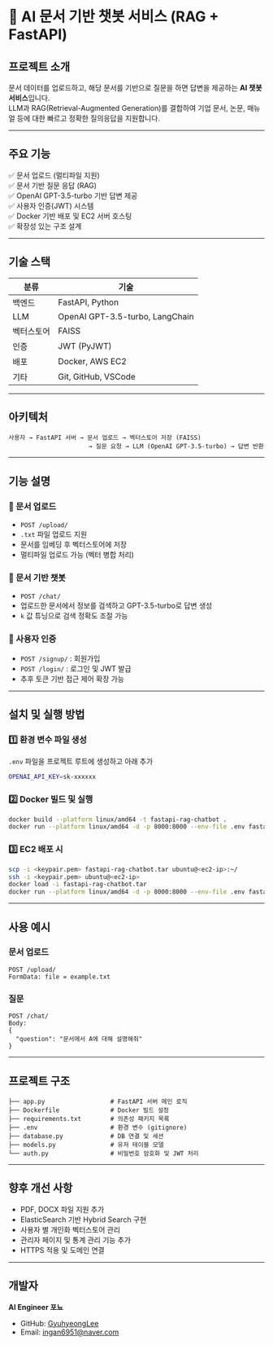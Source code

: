 # 🧠 AI 문서 기반 챗봇 서비스 (RAG + FastAPI)

## 프로젝트 소개
문서 데이터를 업로드하고, 해당 문서를 기반으로 질문을 하면 답변을 제공하는 **AI 챗봇 서비스**입니다.  
LLM과 RAG(Retrieval-Augmented Generation)를 결합하여 기업 문서, 논문, 매뉴얼 등에 대한 빠르고 정확한 질의응답을 지원합니다.

---

## 주요 기능
✅ 문서 업로드 (멀티파일 지원)  
✅ 문서 기반 질문 응답 (RAG)  
✅ OpenAI GPT-3.5-turbo 기반 답변 제공  
✅ 사용자 인증(JWT) 시스템  
✅ Docker 기반 배포 및 EC2 서버 호스팅  
✅ 확장성 있는 구조 설계

---

## 기술 스택
| 분류 | 기술 |
|------|------|
| 백엔드 | FastAPI, Python |
| LLM | OpenAI GPT-3.5-turbo, LangChain |
| 벡터스토어 | FAISS |
| 인증 | JWT (PyJWT) |
| 배포 | Docker, AWS EC2 |
| 기타 | Git, GitHub, VSCode |

---

## 아키텍처
```plaintext
사용자 → FastAPI 서버 → 문서 업로드 → 벡터스토어 저장 (FAISS)
                      → 질문 요청 → LLM (OpenAI GPT-3.5-turbo) → 답변 반환
```

---

## 기능 설명

### 📂 문서 업로드
- `POST /upload/`  
- `.txt` 파일 업로드 지원  
- 문서를 임베딩 후 벡터스토어에 저장  
- 멀티파일 업로드 가능 (벡터 병합 처리)

### 🤖 문서 기반 챗봇
- `POST /chat/`  
- 업로드한 문서에서 정보를 검색하고 GPT-3.5-turbo로 답변 생성  
- `k` 값 튜닝으로 검색 정확도 조절 가능

### 🔐 사용자 인증
- `POST /signup/` : 회원가입  
- `POST /login/`  : 로그인 및 JWT 발급  
- 추후 토큰 기반 접근 제어 확장 가능

---

## 설치 및 실행 방법

### 1️⃣ 환경 변수 파일 생성
`.env` 파일을 프로젝트 루트에 생성하고 아래 추가
```bash
OPENAI_API_KEY=sk-xxxxxx
```

### 2️⃣ Docker 빌드 및 실행
```bash
docker build --platform linux/amd64 -t fastapi-rag-chatbot .
docker run --platform linux/amd64 -d -p 8000:8000 --env-file .env fastapi-rag-chatbot
```

### 3️⃣ EC2 배포 시
```bash
scp -i <keypair.pem> fastapi-rag-chatbot.tar ubuntu@<ec2-ip>:~/
ssh -i <keypair.pem> ubuntu@<ec2-ip>
docker load -i fastapi-rag-chatbot.tar
docker run --platform linux/amd64 -d -p 8000:8000 --env-file .env fastapi-rag-chatbot
```

---

## 사용 예시
### 문서 업로드
```
POST /upload/
FormData: file = example.txt
```

### 질문
```
POST /chat/
Body:
{
  "question": "문서에서 A에 대해 설명해줘"
}
```

---

## 프로젝트 구조
```
├── app.py                  # FastAPI 서버 메인 로직
├── Dockerfile              # Docker 빌드 설정
├── requirements.txt        # 의존성 패키지 목록
├── .env                    # 환경 변수 (gitignore)
├── database.py             # DB 연결 및 세션
├── models.py               # 유저 테이블 모델
└── auth.py                 # 비밀번호 암호화 및 JWT 처리
```

---

## 향후 개선 사항
- PDF, DOCX 파일 지원 추가  
- ElasticSearch 기반 Hybrid Search 구현  
- 사용자 별 개인화 벡터스토어 관리  
- 관리자 페이지 및 통계 관리 기능 추가  
- HTTPS 적용 및 도메인 연결

---

## 개발자
**AI Engineer 포뇨**  
- GitHub: [GyuhyeongLee](https://github.com/GyuhyeongLee)  
- Email: ingan6951@naver.com  